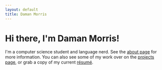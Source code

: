 ```yaml
---
layout: default
title: Daman Morris
---
```


# Hi there, I'm Daman Morris!

I'm a computer science student and language nerd. See the [about page](/about)
for more information. You can also see some of my work over on the
[projects page](/proj), or grab a copy of my current [résumé](/resume.pdf).

